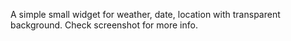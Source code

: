 A simple small widget for weather, date, location with transparent background.
Check screenshot for more info.
